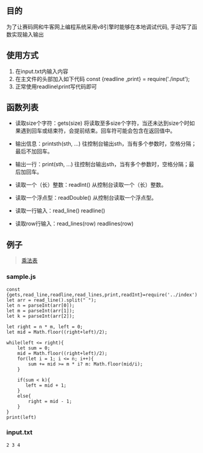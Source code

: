 ## 目的

为了让赛码网和牛客网上编程系统采用v8引擎时能够在本地调试代码, 手动写了函数实现输入输出

## 使用方式

1. 在input.txt内输入内容
2. 在主文件的头部加入如下代码
   const {readline ,print} = require('./input');
3. 正常使用readline\print写代码即可

## 函数列表

- 读取size个字符：gets(size)
      将读取至多size个字符，当还未达到size个时如果遇到回车或结束符，会提前结束。回车符可能会包含在返回值中。
  
- 输出信息：printsth(sth, ...)
      往控制台输出sth，当有多个参数时，空格分隔；最后不加回车。
  
- 输出一行：print(sth, ...) 
      往控制台输出sth，当有多个参数时，空格分隔；最后加回车。
  
- 读取一个（长）整数：readInt()
      从控制台读取一个（长）整数。
  
- 读取一个浮点型：readDouble()
      从控制台读取一个浮点型。
  
- 读取一行输入：read_line()   readline()
- 读取row行输入：read_lines(row)  readlines(row)

## 例子

> [乘法表](https://exercise.acmcoder.com/online/online_judge_ques?ques_id=3819&konwledgeId=40)

### sample.js

```
const {gets,read_line,readline,read_lines,print,readInt}=require('../index')
let arr = read_line().split(" ");
let n = parseInt(arr[0]);
let m = parseInt(arr[1]);
let k = parseInt(arr[2]);

let right = n * m, left = 0; 
let mid = Math.floor((right+left)/2);

while(left <= right){
    let sum = 0;
    mid = Math.floor((right+left)/2);
    for(let i = 1; i <= n; i++){
        sum += mid >= m * i? m: Math.floor(mid/i);
    }
    
    if(sum < k){
       left = mid + 1;
    }
    else{
        right = mid - 1;
    }
}
print(left)
```
### input.txt
```
2 3 4
```

